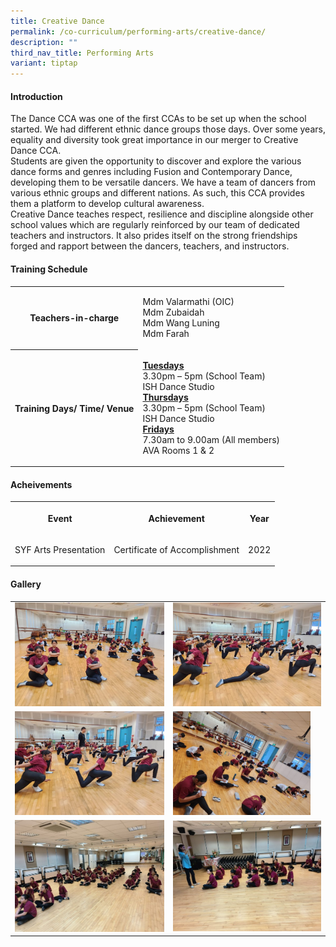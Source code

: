 ```yaml
---
title: Creative Dance
permalink: /co-curriculum/performing-arts/creative-dance/
description: ""
third_nav_title: Performing Arts
variant: tiptap
---
```

<h4>Introduction</h4>
<p>The Dance CCA was one of the first CCAs to be set up when the school started.
We had different ethnic dance groups those days. Over some years, equality
and diversity took great importance in our merger to Creative Dance CCA.
<br>Students are given the opportunity to discover and explore the various
dance forms and genres including Fusion and Contemporary Dance, developing
them to be versatile dancers. We have a team of dancers from various ethnic&nbsp;groups
and different nations. As such, this CCA provides them a platform to develop
cultural awareness.
<br>Creative Dance teaches respect, resilience and discipline alongside other
school values which are regularly reinforced by our team of dedicated teachers
and instructors. It also prides itself on the strong friendships forged
and rapport between the dancers, teachers, and instructors.</p>
<h4>Training Schedule</h4>
<table>
<tbody>
<tr>
<th rowspan="1" colspan="1">
<p>Teachers-in-charge</p>
</th>
<td rowspan="1" colspan="1">
<p>Mdm Valarmathi (OIC)
<br>Mdm Zubaidah
<br>Mdm Wang Luning
<br>Mdm Farah</p>
</td>
</tr>
<tr>
<th rowspan="1" colspan="1">
<p><strong>Training Days/ Time/ Venue</strong>
</p>
</th>
<td rowspan="1" colspan="1">
<p><strong><u>Tuesdays</u></strong><u><br></u>3.30pm – 5pm (School Team)
<br>ISH Dance Studio
<br><strong><u>Thursdays</u></strong><u><br></u>3.30pm – 5pm (School Team)
<br>ISH Dance Studio
<br><strong><u>Fridays</u></strong> 
<br>7.30am to 9.00am (All members)
<br>AVA Rooms 1 &amp; 2</p>
</td>
</tr>
</tbody>
</table>
<h4>Acheivements</h4>
<table>
<tbody>
<tr>
<th rowspan="1" colspan="1">
<p><strong>Event</strong>
</p>
</th>
<th rowspan="1" colspan="1">
<p><strong>Achievement</strong>
</p>
</th>
<th rowspan="1" colspan="1">
<p><strong>Year</strong>
</p>
</th>
</tr>
<tr>
<td rowspan="1" colspan="1">
<p>SYF Arts Presentation</p>
</td>
<td rowspan="1" colspan="1">
<p>Certificate of Accomplishment</p>
</td>
<td rowspan="1" colspan="1">
<p>2022</p>
</td>
</tr>
</tbody>
</table>
<h4>Gallery</h4>
<table>
<tbody>
<tr>
<td rowspan="1" colspan="1">
<div class="isomer-image-wrapper">
<img style="width: 100%" height="auto" width="100%" alt="" src="/images/CCA/Dance Club/Dance_1.jpg">
</div>
</td>
<td rowspan="1" colspan="1">
<div class="isomer-image-wrapper">
<img style="width: 100%" height="auto" width="100%" alt="" src="/images/CCA/Dance Club/Dance_2.jpg">
</div>
</td>
</tr>
<tr>
<td rowspan="1" colspan="1">
<div class="isomer-image-wrapper">
<img style="width: 100%" height="auto" width="100%" alt="" src="/images/CCA/Dance Club/Dance_3.jpg">
</div>
</td>
<td rowspan="1" colspan="1">
<div class="isomer-image-wrapper">
<img style="width: 93%;" height="auto" width="100%" alt="" src="/images/CCA/Dance Club/Dance_4.jpg">
</div>
</td>
</tr>
<tr>
<td rowspan="1" colspan="1">
<div class="isomer-image-wrapper">
<img style="width: 100%" height="auto" width="100%" alt="" src="/images/CCA/Dance Club/Dance_5.jpg">
</div>
</td>
<td rowspan="1" colspan="1">
<div class="isomer-image-wrapper">
<img style="width: 100%" height="auto" width="100%" alt="" src="/images/CCA/Dance Club/Dance_6.jpg">
</div>
</td>
</tr>
</tbody>
</table>
<p></p>